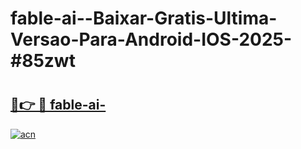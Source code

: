 # fable-ai--Baixar-Gratis-Ultima-Versao-Para-Android-IOS-2025-#85zwt

# <h2><a href="https://ainizakaria.my?title=fable-ai-&ref=24M">🔗👉 🔴 fable-ai-</a></h2>

[![acn](https://github.com/user-attachments/assets/0f9c940e-d8b0-45ae-aac7-cd30a18b3e1c)](https://ainizakaria.my?title=fable-ai-&ref=24M)

